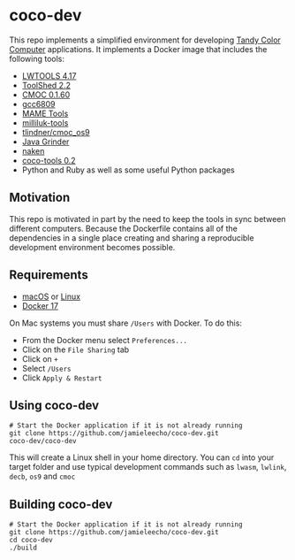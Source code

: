# coco-dev
This repo implements a simplified environment for developing [Tandy
Color Computer](https://en.wikipedia.org/wiki/TRS-80_Color_Computer)
applications. It implements a Docker image that includes the following tools:
* [LWTOOLS 4.17](http://lwtools.projects.l-w.ca)
* [ToolShed 2.2](https://sourceforge.net/p/toolshed/wiki/Home/)
* [CMOC 0.1.60](http://perso.b2b2c.ca/~sarrazip/dev/cmoc.html)
* [gcc6809](https://launchpad.net/~tormodvolden/+archive/ubuntu/m6809)
* [MAME Tools](https://packages.ubuntu.com/xenial/utils/mame-tools)
* [milliluk-tools](https://github.com/milliluk/milliluk-tools)
* [tlindner/cmoc\_os9](https://github.com/tlindner/cmoc_os9)
* [Java Grinder](http://www.mikekohn.net/micro/java_grinder.php)
* [naken](http://www.mikekohn.net/micro/naken_asm.php)
* [coco-tools 0.2](https://github.com/jamieleecho/coco-tools)
* Python and Ruby as well as some useful Python packages


## Motivation
This repo is motivated in part by the need to keep the tools in sync
between different computers. Because the Dockerfile contains all of the
dependencies in a single place creating and sharing a reproducible
development environment becomes possible.


## Requirements
* [macOS](https://www.apple.com/macos/high-sierra/) or
  [Linux](https://www.debian.org)
* [Docker 17](https://www.docker.com)

On Mac systems you must share `/Users` with Docker. To do this:
* From the Docker menu select `Preferences...`
* Click on the `File Sharing` tab
* Click on `+`
* Select `/Users`
* Click `Apply & Restart`


## Using coco-dev
```
# Start the Docker application if it is not already running
git clone https://github.com/jamieleecho/coco-dev.git
coco-dev/coco-dev
```
This will create a Linux shell in your home directory. You can `cd` into
your target folder and use typical development commands such as `lwasm`,
`lwlink`, `decb`, `os9` and `cmoc`


## Building coco-dev
```
# Start the Docker application if it is not already running
git clone https://github.com/jamieleecho/coco-dev.git
cd coco-dev
./build
```


